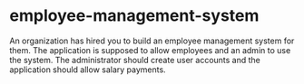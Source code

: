 # employee-management-system
An organization has hired you to build an employee management system for them. The application is supposed to allow employees and an admin to use the system. The administrator should create user accounts and the application should allow salary payments.
